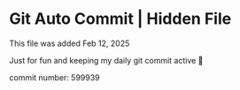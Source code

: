 # Git Auto Commit | Hidden File

This file was added Feb 12, 2025

Just for fun and keeping my daily git commit active 🤪

commit number: 599939
